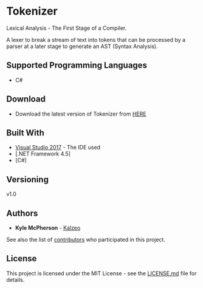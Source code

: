 # Tokenizer

Lexical Analysis - The First Stage of a Compiler.

A lexer to break a stream of text into tokens that can be processed by a parser at a later stage to generate an AST (Syntax Analysis).

## Supported Programming Languages

* C#

## Download

* Download the latest version of Tokenizer from [HERE](https://github.com/kalzeo/Tokenizer/archive/master.zip)

## Built With

* [Visual Studio 2017](https://visualstudio.microsoft.com/vs/older-downloads/) - The IDE used
* [.NET Framework 4.5]
* [C#]

## Versioning

v1.0

## Authors

* **Kyle McPherson** - [Kalzeo](https://github.com/Kalzeo)

See also the list of [contributors](https://github.com/your/project/contributors) who participated in this project.

## License

This project is licensed under the MIT License - see the [LICENSE.md](LICENSE.md) file for details.
